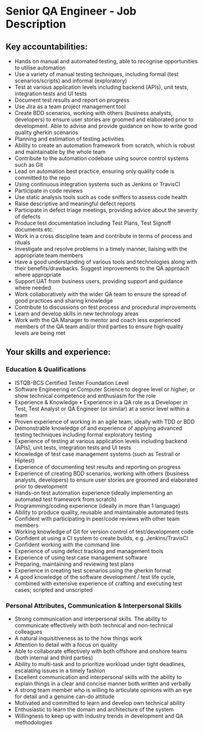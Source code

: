 # Senior QA Engineer - Job Description

## Key accountabilities:

* Hands on manual and automated testing, able to recognise opportunities to utilise automation
*	Use a variety of manual testing techniques, including formal (test scenarios/scripts) and informal (exploratory)
*	Test at various application levels including backend (APIs), unit tests, integration tests and UI tests
*	Document test results and report on progress 
*	Use Jira as a team project management tool
*	Create BDD scenarios, working with others (business analysts, developers) to ensure user stories are groomed and elaborated prior to development. Able to advise and provide guidance on how to write good quality gherkin scenarios
*	Planning and estimation of testing activities
*	Ability to create an automation framework from scratch, which is robust and maintainable by the whole team
*	Contribute to the automation codebase using source control systems such as Git
*	Lead on automation best practice, ensuring only quality code is committed to the repo
*	Using continuous integration systems such as Jenkins or TravisCI
*	Participate in code reviews
*	Use static analysis tools such as code sniffers to assess code health
*	Raise descriptive and meaningful defect reports
*	Participate in defect triage meetings, providing advice about the severity of defects
*	Produce test documentation including Test Plans, Test Signoff documents etc.
*	Work in a cross discipline team and contribute in terms of process and rituals
*	Investigate and resolve problems in a timely manner, liaising with the appropriate team members
*	Have a good understanding of various tools and technologies along with their benefits/drawbacks. Suggest improvements to the QA approach where appropriate
*	Support UAT from business users, providing support and guidance where needed
*	Work collaboratively with the wider QA team to ensure the spread of good practices and sharing knowledge
*	Contribute to discussions on test process and procedural improvements
*	Learn and develop skills in new technology areas
*	Work with the QA Manager to mentor and coach less experienced members of the QA team and/or third parties to ensure high quality levels are being met

## Your skills and experience:

### Education & Qualifications	
*	ISTQB-BCS Certified Tester Foundation Level
*	Software Engineering or Computer Science to degree level or higher; or show technical competence and enthusiasm for the role
*	Experience &  Knowledge	•	Experience in a QA role as a Developer in Test, Test Analyst or QA Engineer (or similar) at a senior level within a team
*	Proven experience of working in an agile team, ideally with TDD or BDD
*	Demonstrable knowledge of and experience of applying advanced testing techniques including formal exploratory testing
*	Experience of testing at various application levels including backend (APIs), unit tests, integration tests and UI tests
*	Knowledge of test case management systems (such as Testrail or Hiptest)
*	Experience of documenting test results and reporting on progress
*	Experience of creating BDD scenarios, working with others (business analysts, developers) to ensure user stories are groomed and elaborated prior to development
*	Hands-on test automation experience (ideally implementing an automated test framework from scratch)
*	Programming/coding experience (ideally in more than 1 language)
*	Ability to produce quality, reusable and maintainable automated tests
*	Confident with participating in peer/code reviews with other team members
*	Working knowledge of Git for version control of test/development code
*	Confident at using a CI system to create builds, e.g. Jenkins/TravisCI
*	Confident working with the command line
*	Experience of using defect tracking and management tools
*	Experience of using test case management software
*	Preparing, maintaining and reviewing test plans
*	Experience in creating test scenarios using the gherkin format
*	A good knowledge of the software development / test life cycle, combined with extensive experience of crafting and executing test cases; scripted and unscripted
	
### Personal Attributes, Communication & Interpersonal Skills
*	Strong communication and interpersonal skills. The ability to communicate effectively with both technical and non-technical colleagues 
*	A natural inquisitiveness as to the how things work
*	Attention to detail with a focus on quality 
*	Able to collaborate effectively with both offshore and onshore teams (both internal and third parties)
*	Ability to multi-task and to prioritize workload under tight deadlines, escalating issues in a timely fashion
*	Excellent communication and interpersonal skills with the ability to explain things in a clear and concise manner both written and verbally
*	A strong team member who is willing to articulate opinions with an eye for detail and a genuine can-do attitude
*	Motivated and committed to learn and develop own technical ability
*	Enthusiastic to learn the domain and architecture of the system
*	Willingness to keep up with industry trends in development and QA methodologies
